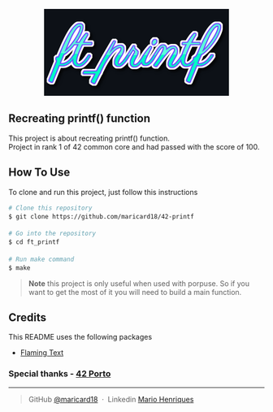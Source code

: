 <p align="center">
    <img src="https://github.com/maricard18/42-printf/blob/main/extras/printf.png" alt="printf">
</p>


## Recreating printf() function

This project is about recreating printf() function. <br>
Project in rank 1 of 42 common core and had passed with the score of 100.


## How To Use

To clone and run this project, just follow this instructions

```bash
# Clone this repository
$ git clone https://github.com/maricard18/42-printf

# Go into the repository
$ cd ft_printf

# Run make command
$ make
```

> **Note**
> this project is only useful when used with porpuse. So if you want to get the most of it you will need to build a main function.


## Credits

This README uses the following packages

- [Flaming Text](https://www10.flamingtext.com)


### Special thanks - [42 Porto](https://www.42porto.com/en)

---

> GitHub [@maricard18](https://github.com/maricard18) &nbsp;&middot;&nbsp;
> Linkedin [Mario Henriques](https://www.linkedin.com/in/mario18)
